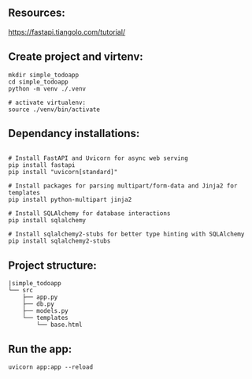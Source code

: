 ## Resources:
https://fastapi.tiangolo.com/tutorial/

## Create project and virtenv:
```
mkdir simple_todoapp
cd simple_todoapp
python -m venv ./.venv

# activate virtualenv:
source ./venv/bin/activate
```

## Dependancy installations:
```

# Install FastAPI and Uvicorn for async web serving
pip install fastapi
pip install "uvicorn[standard]"

# Install packages for parsing multipart/form-data and Jinja2 for templates
pip install python-multipart jinja2

# Install SQLAlchemy for database interactions
pip install sqlalchemy

# Install sqlalchemy2-stubs for better type hinting with SQLAlchemy
pip install sqlalchemy2-stubs

```

## Project structure:
```
|simple_todoapp
└── src
    ├── app.py
    ├── db.py
    ├── models.py
    └── templates
        └── base.html
```

## Run the app:
`uvicorn app:app --reload`